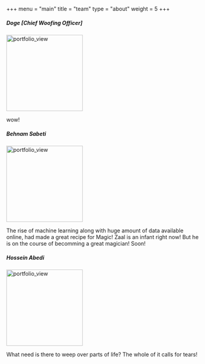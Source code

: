 +++
menu = "main"
title = "team"
type = "about"
weight = 5
+++

##### Doge [Chief Woofing Officer]

<img width="200" alt="portfolio_view" src="../images/CWO.jpg">

wow! 


##### Behnam Sabeti

<img width="200" alt="portfolio_view" src="../images/behnam.jpeg">

The rise of machine learning along with huge amount of data available online, had made a great recipe for Magic! Zaal is an infant right now! But he is on the course of becomming a great magician! Soon!

##### Hossein Abedi

<img width="200" alt="portfolio_view" src="../images/me-and-tree-0.jpeg">

What need is there to weep over parts of life? The whole of it calls for tears!

